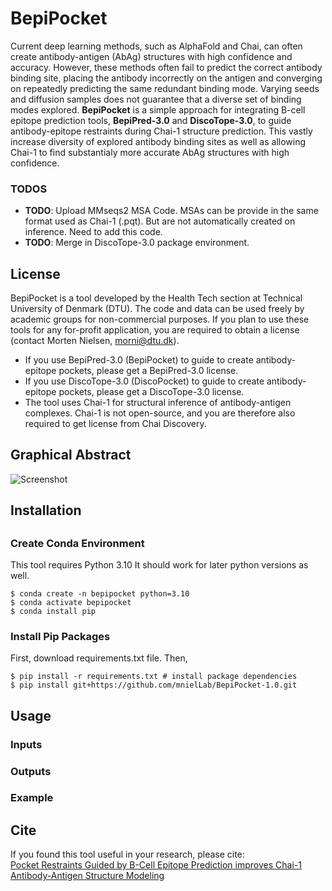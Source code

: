 # BepiPocket

Current deep learning methods, such as AlphaFold and Chai, can often create antibody-antigen (AbAg) structures with high confidence and accuracy.
However, these methods often fail to predict the correct antibody binding site, placing the antibody incorrectly on the antigen and converging on repeatedly predicting the same redundant binding mode.
Varying seeds and diffusion samples does not guarantee that a diverse set of binding modes explored.
**BepiPocket** is a simple approach for integrating B-cell epitope prediction tools, **BepiPred-3.0** and **DiscoTope-3.0**, to guide antibody-epitope restraints during Chai-1 structure prediction.
This vastly increase diversity of explored antibody binding sites as well as allowing Chai-1 to find substantialy more accurate AbAg structures with high confidence.

### TODOS
* **TODO**: Upload MMseqs2 MSA Code. MSAs can be provide in the same format used as Chai-1 (.pqt). But are not automatically created on inference. Need to add this code.
* **TODO**: Merge in DiscoTope-3.0 package environment.

## License 
BepiPocket is a tool developed by the Health Tech section at Technical University of Denmark (DTU). The code and data can be used freely by academic groups for non-commercial purposes.
If you plan to use these tools for any for-profit application, you are required to obtain a license (contact Morten Nielsen, morni@dtu.dk).
* If you use BepiPred-3.0 (BepiPocket) to guide to create antibody-epitope pockets, please get a BepiPred-3.0 license.
* If you use DiscoTope-3.0 (DiscoPocket) to guide to create antibody-epitope pockets, please get a DiscoTope-3.0 license.
* The tool uses Chai-1 for structural inference of antibody-antigen complexes. Chai-1 is not open-source, and you are therefore also required to get license from Chai Discovery. 

## Graphical Abstract
![Screenshot](GraphicalAbstract.png)

## Installation 

##

### Create Conda Environment
This tool requires Python 3.10 It should work for later python versions as well.
```
$ conda create -n bepipocket python=3.10
$ conda activate bepipocket
$ conda install pip
```
### Install Pip Packages 
First, download requirements.txt file. Then,
```
$ pip install -r requirements.txt # install package dependencies
$ pip install git+https://github.com/mnielLab/BepiPocket-1.0.git
```
## Usage 

### Inputs

### Outputs

### Example

## Cite
If you found this tool useful in your research, please cite:<br>
[Pocket Restraints Guided by B-Cell Epitope Prediction improves Chai-1 Antibody-Antigen Structure Modeling](https://doi.org/10.1101/2025.09.17.676770)

